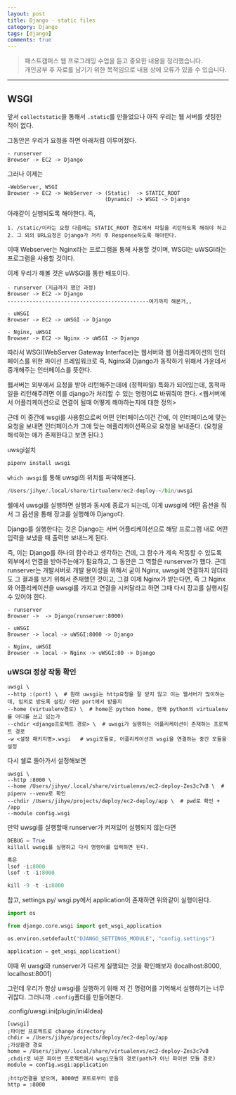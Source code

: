 ```yaml
---
layout: post
title: Django - static files
category: Django
tags: [django]
comments: true
---
```


> 패스트캠퍼스 웹 프로그래밍 수업을 듣고 중요한 내용을 정리했습니다.     
개인공부 후 자료를 남기기 위한 목적임으로 내용 상에 오류가 있을 수 있습니다.      

<hr>

## WSGI

앞서 `collectstatic`을 통해서 `.static`를 만들었으나 아직 우리는 웹 서버를 셋팅한 적이 없다.

그동안은 우리가 요청을 하면 아래처럼 이루어졌다.
```
- runserver
Browser -> EC2 -> Django
```

그러나 이제는
```
-WebServer, WSGI
Browser -> EC2 -> WebServer -> (Static)  -> STATIC_ROOT
                               (Dynamic) -> WSGI -> Django
```                                
아래같이 실행되도록 해야한다. 즉,
```
1. /static/이라는 요청 다음에는 STATIC_ROOT 경로에서 파일을 리턴하도록 해줘야 하고
2. 그 외의 URL요청은 Django가 처리 후 Response하도록 해야한다.
```

이때 Webserver는 Nginx라는 프로그램을 통해 사용할 것이며, WSGI는 uWSGI라는 프로그램을 사용할 것이다.

이제 우리가 해볼 것은 uWSGI를 통한 배포이다.
```
- runserver (지금까지 했던 과정)
Browser -> EC2 -> Django
---------------------------------------------여기까지 해본거,,

- uWSGI
Browser -> EC2 -> uWSGI -> Django

- Nginx, uWSGI
Browser -> EC2 -> Nginx -> uWSGI -> Django
```

따라서 WSGI(WebServer Gateway Interface)는 웹서버와 웹 어플리케이션의 인터페이스를 위한 파이선 프레임워크로 즉, Nginx와 Django가 동작하기 위해서 가운데서 중개해주는 인터페이스를 뜻한다.

웹서버는 외부에서 요청을 받아 리턴해주는데에 (정적파일) 특화가 되어있는데, 동적파일을 리턴해주려면 이를 django가 처리할 수 있는 명령어로 바꿔줘야 한다. <웹서버에서 어플리케이션으로 연결이 될때 어떻게 해야하는지에 대한 정의>

근데 이 중간에 wsgi를 사용함으로써 어떤 인터페이스이건 간에, 이 인터페이스에 맞는 요청을 보내면 인터페이스가 그에 맞는 애플리케이션쪽으로 요청을 보내준다. (요청을 해석하는 애가 존재한다고 보면 된다.)

uwsgi설치

```python
pipenv install uwsgi
```

`which uwsgi`를 통해 uwsgi의 위치를 파악해본다.

```python
/Users/jihye/.local/share/tirtualenv/ec2-deploy-~/bin/uwsgi
```

쉘에서 uwsgi를 실행하면 실행과 동시에 종료가 되는데, 이게 uwsgi에 어떤 옵션을 줘서 그 옵션을 통해 장고를 실행해야 Django다.

Django를 실행한다는 것은 Django는 서버 어플리케이션으로 해당 프로그램 내로 어떤 입력을 보냈을 때 출력만 보내느게 된다.

즉, 이는 Django를 하나의 함수라고 생각하는 건데, 그 함수가 계속 작동할 수 있도록 외부에서 연결을 받아주는애가 필요하고, 그 동안은 그 역할은 runserver가 했다. 근데runserver는 개발서버로 개발 용이성을 위해서 굳이 Nginx, uwsgi에 연결하지 않더라도 그 결과를 보기 위해서 존재했던 것이고, 그걸 이제 Nginx가 받는다면, 즉 그 Nginx와 어플리케이션을 uwsgi를 가지고 연결을 시켜달라고 하면 그때 다시 장고를 실행시킬 수 있어야 한다.

```
- runserver
Browser ->  -> Django(runserver:8000)

- uWSGI
Browser -> local -> uWSGI:8000 -> Django

- Nginx, uWSGI
Browser -> local -> Nginx -> uWSGI:80 -> Django
```

### uWSGI 정상 작동 확인
```
uwsgi \  
--http :(port) \  # 원래 uwsgi는 http요청을 잘 받지 않고 이는 웹서버가 많이하는데, 임의로 받도록 설정/ 어떤 port에서 받을지
--home (virtualenv경로) \  # home은 python home, 현재 python의 virtualenv를 어디를 쓰고 있는가
--chdir <django프로젝트 경로> \  # uwsgi가 실행하는 어플리케이션이 존재하는 프로젝트 경로
-w <설정 패키지명>.wsgi   # wsgi모듈로, 어플리케이션과 wsgi을 연결하는 중간 모듈을 설정
```

다시 쉘로 돌아가서 설정해보면

```shell
uwsgi \
--http :8000 \
--home /Users/jihye/.local/share/virtualenvs/ec2-deploy-Zes3c7vB \  # pipenv --venv로 확인
--chdir /Users/jihye/projects/deploy/ec2-deploy/app \  # pwd로 확인 + /app
--module config.wsgi
```

만약 uwsgi를 실행할때 runserver가 켜져있어 실행되지 않는다면

```python
DEBUG = True
killall uwsgi를 실행하고 다시 명령어를 입력하면 된다.

혹은
lsof -i:8000
lsof -t -i:8000

kill -9 -t -i:8000
```


참고, settings.py/ wsgi.py에서 application이 존재하면 위와같이 실행이된다.

```python
import os

from django.core.wsgi import get_wsgi_application

os.environ.setdefault("DJANGO_SETTINGS_MODULE", "config.settings")

application = get_wsgi_application()
```

이때 위 uwsgi와 runserver가 다르게 실행되는 것을 확인해보자 (localhost:8000, localhost:8001)

그런데 우리가 항상 uwsgi를 실행하기 위해 저 긴 명령어를 기억해서 실행하기는 너무 귀찮다. 그러니까 `.config`폴더를 만들어본다.

.config/uwsgi.ini(plugin/ini4Idea)

```ini4Idea
[uwsgi]
;파이썬 프로젝트로 change directory
chdir = /Users/jihye/projects/deploy/ec2-deploy/app
;가상환경 경로
home = /Users/jihye/.local/share/virtualenvs/ec2-deploy-Zes3c7vB
;chdir로 바꾼 파이썬 프로젝트에서 wsgi모듈의 경로(path가 아닌 파이썬 모듈 경로)
module = config.wsgi:application

;http연결을 받으며, 8000번 포트로부터 받음
http = :8000
```
